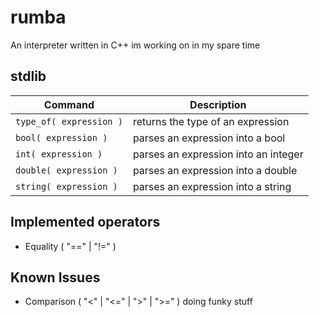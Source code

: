 # rumba
An interpreter written in C++ im working on in my spare time

## stdlib
| Command | Description |
| --- | --- |
| `type_of( expression )` | returns the type of an expression |
| `bool( expression )` | parses an expression into a bool |
| `int( expression )` | parses an expression into an integer |
| `double( expression )` | parses an expression into a double |
| `string( expression )` | parses an expression into a string |

## Implemented operators
- Equality ( "==" | "!=" )

## Known Issues 
- Comparison ( "<" | "<=" | ">" | ">=" ) doing funky stuff
